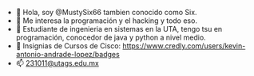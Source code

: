 - 👋 Hola, soy @MustySix66 tambien conocido como Six.
- 👀 Me interesa la programación y el hacking y todo eso.
- 🌱 Estudiante de ingenieria en sistemas en la UTA, tengo tsu en programación, conocedor de java y python a nivel medio.
- 🥇 Insignias de Cursos de Cisco: https://www.credly.com/users/kevin-antonio-andrade-lopez/badges
- 📫 231011@utags.edu.mx

<!---
MustySix66/MustySix66 is a ✨ special ✨ repository because its `README.md` (this file) appears on your GitHub profile.
You can click the Preview link to take a look at your changes.
--->
